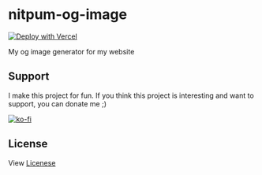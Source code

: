 # nitpum-og-image

[![Deploy with Vercel](https://vercel.com/button)](https://vercel.com/new/clone?repository-url=https%3A%2F%2Fgithub.com%2Fnitpum%2Fnitpum-og-image)

My og image generator for my website

## Support

I make this project for fun. If you think this project is interesting and want to support, you can donate me ;)

[![ko-fi](https://ko-fi.com/img/githubbutton_sm.svg)](https://ko-fi.com/F1F21LCOB)

## License

View [Licenese](LICENESE)
